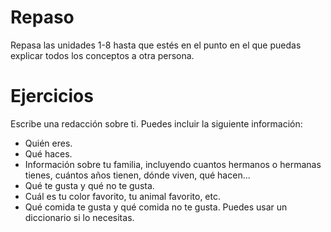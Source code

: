 # Repaso

Repasa las unidades 1-8 hasta que estés en el punto en el que puedas explicar
todos los conceptos a otra persona.

# Ejercicios

Escribe una redacción sobre ti. Puedes incluir la siguiente información:
- Quién eres.
- Qué haces.
- Información sobre tu familia, incluyendo cuantos hermanos o hermanas tienes, cuántos años tienen, dónde viven, qué hacen...
- Qué te gusta y qué no te gusta.
- Cuál es tu color favorito, tu animal favorito, etc.
- Qué comida te gusta y qué comida no te gusta. Puedes usar un diccionario si lo necesitas.